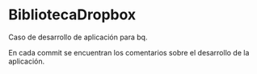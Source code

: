BibliotecaDropbox
===============

Caso de desarrollo de aplicación para bq.

En cada commit se encuentran los comentarios sobre el desarrollo de la aplicación.
